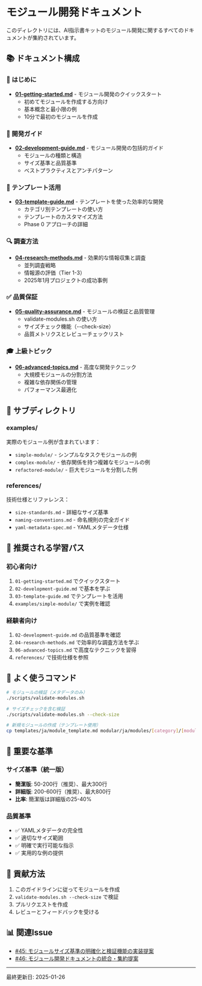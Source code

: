 # モジュール開発ドキュメント

このディレクトリには、AI指示書キットのモジュール開発に関するすべてのドキュメントが集約されています。

## 📚 ドキュメント構成

### 🚀 はじめに
- **[01-getting-started.md](./01-getting-started.md)** - モジュール開発のクイックスタート
  - 初めてモジュールを作成する方向け
  - 基本概念と最小限の例
  - 10分で最初のモジュールを作成

### 📖 開発ガイド
- **[02-development-guide.md](./02-development-guide.md)** - モジュール開発の包括的ガイド
  - モジュールの種類と構造
  - サイズ基準と品質基準
  - ベストプラクティスとアンチパターン

### 🔧 テンプレート活用
- **[03-template-guide.md](./03-template-guide.md)** - テンプレートを使った効率的な開発
  - カテゴリ別テンプレートの使い方
  - テンプレートのカスタマイズ方法
  - Phase 0 アプローチの詳細

### 🔍 調査方法
- **[04-research-methods.md](./04-research-methods.md)** - 効果的な情報収集と調査
  - 並列調査戦略
  - 情報源の評価（Tier 1-3）
  - 2025年1月プロジェクトの成功事例

### ✅ 品質保証
- **[05-quality-assurance.md](./05-quality-assurance.md)** - モジュールの検証と品質管理
  - validate-modules.sh の使い方
  - サイズチェック機能（--check-size）
  - 品質メトリクスとレビューチェックリスト

### 🎓 上級トピック
- **[06-advanced-topics.md](./06-advanced-topics.md)** - 高度な開発テクニック
  - 大規模モジュールの分割方法
  - 複雑な依存関係の管理
  - パフォーマンス最適化

## 📂 サブディレクトリ

### examples/
実際のモジュール例が含まれています：
- `simple-module/` - シンプルなタスクモジュールの例
- `complex-module/` - 依存関係を持つ複雑なモジュールの例
- `refactored-module/` - 巨大モジュールを分割した例

### references/
技術仕様とリファレンス：
- `size-standards.md` - 詳細なサイズ基準
- `naming-conventions.md` - 命名規則の完全ガイド
- `yaml-metadata-spec.md` - YAMLメタデータ仕様

## 🎯 推奨される学習パス

### 初心者向け
1. `01-getting-started.md` でクイックスタート
2. `02-development-guide.md` で基本を学ぶ
3. `03-template-guide.md` でテンプレートを活用
4. `examples/simple-module/` で実例を確認

### 経験者向け
1. `02-development-guide.md` の品質基準を確認
2. `04-research-methods.md` で効率的な調査方法を学ぶ
3. `06-advanced-topics.md` で高度なテクニックを習得
4. `references/` で技術仕様を参照

## 🔧 よく使うコマンド

```bash
# モジュールの検証（メタデータのみ）
./scripts/validate-modules.sh

# サイズチェックを含む検証
./scripts/validate-modules.sh --check-size

# 新規モジュールの作成（テンプレート使用）
cp templates/ja/module_template.md modular/ja/modules/[category]/[module_name].md
```

## 📌 重要な基準

### サイズ基準（統一版）
- **簡潔版**: 50-200行（推奨）、最大300行
- **詳細版**: 200-600行（推奨）、最大800行
- **比率**: 簡潔版は詳細版の25-40%

### 品質基準
- ✅ YAMLメタデータの完全性
- ✅ 適切なサイズ範囲
- ✅ 明確で実行可能な指示
- ✅ 実用的な例の提供

## 🤝 貢献方法

1. このガイドラインに従ってモジュールを作成
2. `validate-modules.sh --check-size` で検証
3. プルリクエストを作成
4. レビューとフィードバックを受ける

## 📊 関連Issue

- [#45: モジュールサイズ基準の明確化と検証機能の実装提案](https://github.com/dobachi/AI_Instruction_Kits/issues/45)
- [#46: モジュール開発ドキュメントの統合・集約提案](https://github.com/dobachi/AI_Instruction_Kits/issues/46)

---

最終更新日: 2025-01-26